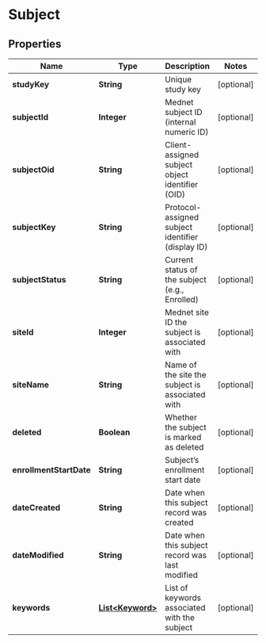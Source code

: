

# Subject


## Properties

| Name | Type | Description | Notes |
|------------ | ------------- | ------------- | -------------|
|**studyKey** | **String** | Unique study key |  [optional] |
|**subjectId** | **Integer** | Mednet subject ID (internal numeric ID) |  [optional] |
|**subjectOid** | **String** | Client-assigned subject object identifier (OID) |  [optional] |
|**subjectKey** | **String** | Protocol-assigned subject identifier (display ID) |  [optional] |
|**subjectStatus** | **String** | Current status of the subject (e.g., Enrolled) |  [optional] |
|**siteId** | **Integer** | Mednet site ID the subject is associated with |  [optional] |
|**siteName** | **String** | Name of the site the subject is associated with |  [optional] |
|**deleted** | **Boolean** | Whether the subject is marked as deleted |  [optional] |
|**enrollmentStartDate** | **String** | Subject’s enrollment start date |  [optional] |
|**dateCreated** | **String** | Date when this subject record was created |  [optional] |
|**dateModified** | **String** | Date when this subject record was last modified |  [optional] |
|**keywords** | [**List&lt;Keyword&gt;**](Keyword.md) | List of keywords associated with the subject |  [optional] |




